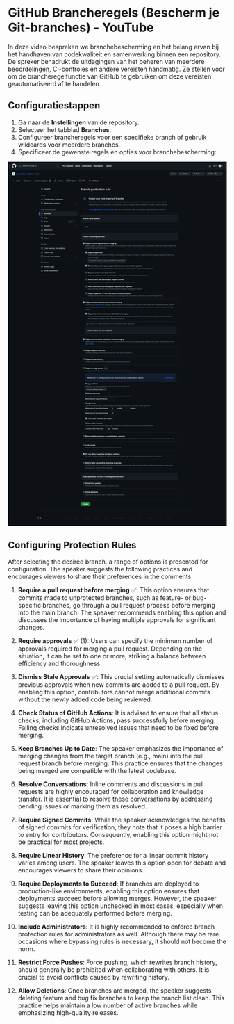 # GitHub Brancheregels (Bescherm je Git-branches) - YouTube

In deze video bespreken we branchebescherming en het belang ervan bij het handhaven van codekwaliteit en samenwerking binnen een repository. De spreker benadrukt de uitdagingen van het beheren van meerdere beoordelingen, CI-controles en andere vereisten handmatig. Ze stellen voor om de brancheregelfunctie van GitHub te gebruiken om deze vereisten geautomatiseerd af te handelen.

## Configuratiestappen

1. Ga naar de **Instellingen** van de repository.
2. Selecteer het tabblad **Branches**.
3. Configureer brancheregels voor een specifieke branch of gebruik wildcards voor meerdere branches.
4. Specificeer de gewenste regels en opties voor branchebescherming:

![git protected branches](../../_assets/images/git/git_protected_branches.png)

## Configuring Protection Rules

After selecting the desired branch, a range of options is presented for configuration. The speaker suggests the following practices and encourages viewers to share their preferences in the comments:

1. **Require a pull request before merging** ✅: This option ensures that commits made to unprotected branches, such as feature- or bug-specific branches, go through a pull request process before merging into the main branch. The speaker recommends enabling this option and discusses the importance of having multiple approvals for significant changes.

2. **Require approvals** ✅ (1): Users can specify the minimum number of approvals required for merging a pull request. Depending on the situation, it can be set to one or more, striking a balance between efficiency and thoroughness.

3. **Dismiss Stale Approvals** ✅: This crucial setting automatically dismisses previous approvals when new commits are added to a pull request. By enabling this option, contributors cannot merge additional commits without the newly added code being reviewed.

4. **Check Status of GitHub Actions**: It is advised to ensure that all status checks, including GitHub Actions, pass successfully before merging. Failing checks indicate unresolved issues that need to be fixed before merging.

5. **Keep Branches Up to Date**: The speaker emphasizes the importance of merging changes from the target branch (e.g., main) into the pull request branch before merging. This practice ensures that the changes being merged are compatible with the latest codebase.

6. **Resolve Conversations**: Inline comments and discussions in pull requests are highly encouraged for collaboration and knowledge transfer. It is essential to resolve these conversations by addressing pending issues or marking them as resolved.

7. **Require Signed Commits**: While the speaker acknowledges the benefits of signed commits for verification, they note that it poses a high barrier to entry for contributors. Consequently, enabling this option might not be practical for most projects.

8. **Require Linear History**: The preference for a linear commit history varies among users. The speaker leaves this option open for debate and encourages viewers to share their opinions.

9. **Require Deployments to Succeed**: If branches are deployed to production-like environments, enabling this option ensures that deployments succeed before allowing merges. However, the speaker suggests leaving this option unchecked in most cases, especially when testing can be adequately performed before merging.

10. **Include Administrators**: It is highly recommended to enforce branch protection rules for administrators as well. Although there may be rare occasions where bypassing rules is necessary, it should not become the norm.

11. **Restrict Force Pushes**: Force pushing, which rewrites branch history, should generally be prohibited when collaborating with others. It is crucial to avoid conflicts caused by rewriting history.

12. **Allow Deletions**: Once branches are merged, the speaker suggests deleting feature and bug fix branches to keep the branch list clean. This practice helps maintain a low number of active branches while emphasizing high-quality releases.
